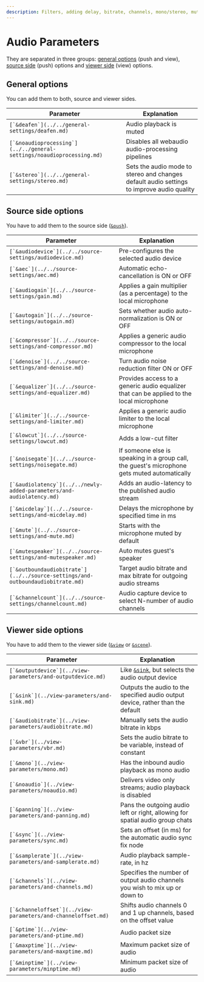 ```yaml
---
description: Filters, adding delay, bitrate, channels, mono/stereo, muting guests etc.
---
```


# Audio Parameters

They are separated in three groups: [general options](./#general-options) (push and view), [source side](./#source-side-options) (push) options and [viewer side](./#viewer-side-options) (view) options.

## General options

You can add them to both, source and viewer sides.

| Parameter                                                               | Explanation                                                                               |
| ----------------------------------------------------------------------- | ----------------------------------------------------------------------------------------- |
| ``[`&deafen`](../../general-settings/deafen.md)``                       | Audio playback is muted                                                                   |
| ``[`&noaudioprocessing`](../../general-settings/noaudioprocessing.md)`` | Disables all webaudio audio-processing pipelines                                          |
| ``[`&stereo`](../../general-settings/stereo.md)``                       | Sets the audio mode to stereo and changes default audio settings to improve audio quality |

## Source side options

You have to add them to the source side ([`&push`](../../source-settings/push.md)).

| Parameter                                                                        | Explanation                                                                                  |
| -------------------------------------------------------------------------------- | -------------------------------------------------------------------------------------------- |
| ``[`&audiodevice`](../../source-settings/audiodevice.md)``                       | Pre-configures the selected audio device                                                     |
| ``[`&aec`](../../source-settings/aec.md)``                                       | Automatic echo-cancellation is ON or OFF                                                     |
| ``[`&audiogain`](../../source-settings/gain.md)``                                | Applies a gain multiplier (as a percentage) to the local microphone                          |
| ``[`&autogain`](../../source-settings/autogain.md)``                             | Sets whether audio auto-normalization is ON or OFF                                           |
| ``[`&compressor`](../../source-settings/and-compressor.md)``                     | Applies a generic audio compressor to the local microphone                                   |
| ``[`&denoise`](../../source-settings/and-denoise.md)``                           | Turn audio noise reduction filter ON or OFF                                                  |
| ``[`&equalizer`](../../source-settings/and-equalizer.md)``                       | Provides access to a generic audio equalizer that can be applied to the local microphone     |
| ``[`&limiter`](../../source-settings/and-limiter.md)``                           | Applies a generic audio limiter to the local microphone                                      |
| ``[`&lowcut`](../../source-settings/lowcut.md)``                                 | Adds a low-cut filter                                                                        |
| ``[`&noisegate`](../../source-settings/noisegate.md)``                           | If someone else is speaking in a group call, the guest's microphone gets muted automatically |
| ``[`&audiolatency`](../../newly-added-parameters/and-audiolatency.md)``          | Adds an audio-latency to the published audio stream                                          |
| ``[`&micdelay`](../../source-settings/and-micdelay.md)``                         | Delays the microphone by specified time in ms                                                |
| ``[`&mute`](../../source-settings/and-mute.md)``                                 | Starts with the microphone muted by default                                                  |
| ``[`&mutespeaker`](../../source-settings/and-mutespeaker.md)``                   | Auto mutes guest's speaker                                                                   |
| ``[`&outboundaudiobitrate`](../../source-settings/and-outboundaudiobitrate.md)`` | Target audio bitrate and max bitrate for outgoing audio streams                              |
| ``[`&channelcount`](../../source-settings/channelcount.md)``                     | Audio capture device to select N-number of audio channels                                    |

## **Viewer side options**

You have to add them to the viewer side ([`&view`](../mixer-scene-parameters/view.md) or [`&scene`](../mixer-scene-parameters/scene.md)).

| Parameter                                                       | Explanation                                                                         |
| --------------------------------------------------------------- | ----------------------------------------------------------------------------------- |
| ``[`&outputdevice`](../view-parameters/and-outputdevice.md)``   | Like [`&sink`](../view-parameters/and-sink.md), but selects the audio output device |
| ``[`&sink`](../view-parameters/and-sink.md)``                   | Outputs the audio to the specified audio output device, rather than the default     |
| ``[`&audiobitrate`](../view-parameters/audiobitrate.md)``       | Manually sets the audio bitrate in kbps                                             |
| ``[`&vbr`](../view-parameters/vbr.md)``                         | Sets the audio bitrate to be variable, instead of constant                          |
| ``[`&mono`](../view-parameters/mono.md)``                       | Has the inbound audio playback as mono audio                                        |
| ``[`&noaudio`](../view-parameters/noaudio.md)``                 | Delivers video only streams; audio playback is disabled                             |
| ``[`&panning`](../view-parameters/and-panning.md)``             | Pans the outgoing audio left or right, allowing for spatial audio group chats       |
| ``[`&sync`](../view-parameters/sync.md)``                       | Sets an offset (in ms) for the automatic audio sync fix node                        |
| ``[`&samplerate`](../view-parameters/and-samplerate.md)``       | Audio playback sample-rate, in hz                                                   |
| ``[`&channels`](../view-parameters/and-channels.md)``           | Specifies the number of output audio channels you wish to mix up or down to         |
| ``[`&channeloffset`](../view-parameters/and-channeloffset.md)`` | Shifts audio channels 0 and 1 up channels, based on the offset value                |
| ``[`&ptime`](../view-parameters/and-ptime.md)``                 | Audio packet size                                                                   |
| ``[`&maxptime`](../view-parameters/and-maxptime.md)``           | Maximum packet size of audio                                                        |
| ``[`&minptime`](../view-parameters/minptime.md)``               | Minimum packet size of audio                                                        |
